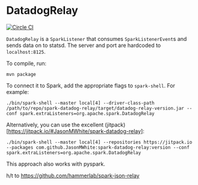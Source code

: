 # DatadogRelay
[![Circle CI](https://circleci.com/gh/JasonMWhite/spark-datadog-relay/tree/master.svg?style=svg)](https://circleci.com/gh/JasonMWhite/spark-datadog-relay/tree/master)

`DatadogRelay` is a `SparkListener` that consumes `SparkListenerEvent`s and sends data on to statsd. The server and port are hardcoded to `localhost:8125`.

To compile, run:
```
mvn package
```

To connect it to Spark, add the appropriate flags to `spark-shell`. For example:
```
./bin/spark-shell --master local[4] --driver-class-path /path/to/repo/spark-datadog-relay/target/datadog-relay-version.jar --conf spark.extraListeners=org.apache.spark.DatadogRelay
```

Alternatively, you can use the excellent (jitpack)[https://jitpack.io/#JasonMWhite/spark-datadog-relay]:
```
./bin/spark-shell --master local[4] --repositories https://jitpack.io --packages com.github.JasonMWhite:spark-datadog-relay:version --conf spark.extraListeners=org.apache.spark.DatadogRelay
```

This approach also works with pyspark.

h/t to https://github.com/hammerlab/spark-json-relay
